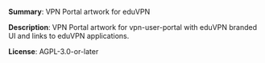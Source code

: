 **Summary**: VPN Portal artwork for eduVPN

**Description**: VPN Portal artwork for vpn-user-portal with eduVPN branded UI 
and links to eduVPN applications.

**License**:  AGPL-3.0-or-later
